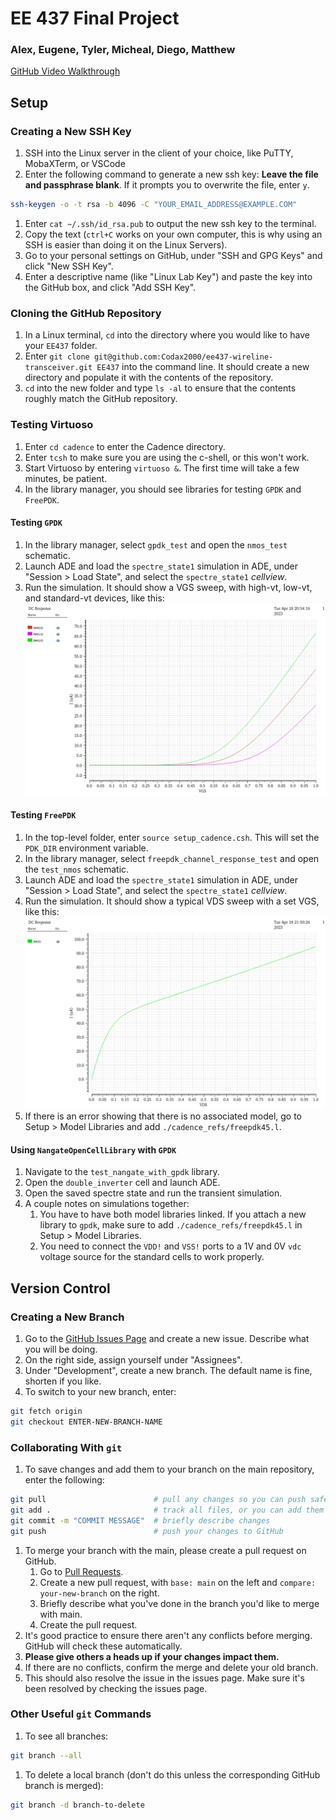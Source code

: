 # EE 437 Final Project

### Alex, Eugene, Tyler, Micheal, Diego, Matthew

[GitHub Video Walkthrough](https://youtu.be/V73aTyj0jf8)

## Setup
### Creating a New SSH Key
1. SSH into the Linux server in the client of your choice, like PuTTY, MobaXTerm, or VSCode
1. Enter the following command to generate a new ssh key:
**Leave the file and passphrase blank**. If it prompts you to overwrite the file, enter `y`.
```bash
ssh-keygen -o -t rsa -b 4096 -C "YOUR_EMAIL_ADDRESS@EXAMPLE.COM"
```
1. Enter `cat ~/.ssh/id_rsa.pub` to output the new ssh key to the terminal.
1. Copy the text (`ctrl+C` works on your own computer, this is why using an SSH is easier than doing it on the Linux Servers).
1. Go to your personal settings on GitHub, under "SSH and GPG Keys" and click "New SSH Key".
1. Enter a descriptive name (like "Linux Lab Key") and paste the key into the GitHub box, and click "Add SSH Key".

### Cloning the GitHub Repository
1. In a Linux terminal, `cd` into the directory where you would like to have your `EE437` folder.
1. Enter `git clone git@github.com:Codax2000/ee437-wireline-transceiver.git EE437` into the command line. It should create a new directory
and populate it with the contents of the repository.
1. `cd` into the new folder and type `ls -al` to ensure that the contents roughly match the GitHub repository. 

### Testing Virtuoso
1. Enter `cd cadence` to enter the Cadence directory.
1. Enter `tcsh` to make sure you are using the c-shell, or this won't work.
1. Start Virtuoso by entering `virtuoso &`. The first time will take a few minutes, be patient.
1. In the library manager, you should see libraries for testing `GPDK` and `FreePDK`.

#### Testing `GPDK`
1. In the library manager, select `gpdk_test` and open the `nmos_test` schematic.
1. Launch ADE and load the `spectre_state1` simulation in ADE, under "Session > Load State", and select the `spectre_state1` _cellview_.
1. Run the simulation. It should show a VGS sweep, with high-vt, low-vt, and standard-vt devices, like this:
![GPDK Simulation](./simulation_pics/setup_simulations/gpdk_test.png)

#### Testing `FreePDK`
1. In the top-level folder, enter `source setup_cadence.csh`. This will set the `PDK_DIR` environment variable.
1. In the library manager, select `freepdk_channel_response_test` and open the `test_nmos` schematic.
1. Launch ADE and load the `spectre_state1` simulation in ADE, under "Session > Load State", and select the `spectre_state1` _cellview_.
1. Run the simulation. It should show a typical VDS sweep with a set VGS, like this:
![FreePDK Simulation](./simulation_pics/setup_simulations/freepdk_test.png)
1. If there is an error showing that there is no associated model, go to Setup > Model Libraries and add `./cadence_refs/freepdk45.l`.

#### Using `NangateOpenCellLibrary` with `GPDK`
1. Navigate to the `test_nangate_with_gpdk` library.
1. Open the `double_inverter` cell and launch ADE.
1. Open the saved spectre state and run the transient simulation.
1. A couple notes on simulations together:
    1. You have to have both model libraries linked. If you attach a new library to `gpdk`, make sure to add `./cadence_refs/freepdk45.l` in Setup > Model Libraries.
    1. You need to connect the `VDD!` and `VSS!` ports to a 1V and 0V `vdc` voltage source for the standard cells to work properly.


## Version Control
### Creating a New Branch
1. Go to the [GitHub Issues Page](https://github.com/Codax2000/ee437-wireline-transceiver/issues) and create a new issue. Describe what you will be doing.
1. On the right side, assign yourself under "Assignees".
1. Under "Development", create a new branch. The default name is fine, shorten if you like.
1. To switch to your new branch, enter:
```bash
git fetch origin
git checkout ENTER-NEW-BRANCH-NAME
```

### Collaborating With `git`
1. To save changes and add them to your branch on the main repository, enter the following:
```bash
git pull                        # pull any changes so you can push safely
git add .                       # track all files, or you can add them individually
git commit -m "COMMIT MESSAGE"  # briefly describe changes
git push                        # push your changes to GitHub
```
1. To merge your branch with the main, please create a pull request on GitHub.
    1. Go to [Pull Requests](https://github.com/Codax2000/ee437-wireline-transceiver/pulls).
    1. Create a new pull request, with `base: main` on the left and `compare: your-new-branch` on the right.
    1. Briefly describe what you've done in the branch you'd like to merge with main.
    1. Create the pull request.
1. It's good practice to ensure there aren't any conflicts before merging. GitHub will check these automatically.
1. **Please give others a heads up if your changes impact them.**
1. If there are no conflicts, confirm the merge and delete your old branch.
1. This should also resolve the issue in the issues page. Make sure it's been resolved by checking the issues page.

### Other Useful `git` Commands
1. To see all branches:
```bash
git branch --all
```
1. To delete a local branch (don't do this unless the corresponding GitHub branch is merged):
```bash
git branch -d branch-to-delete
```
